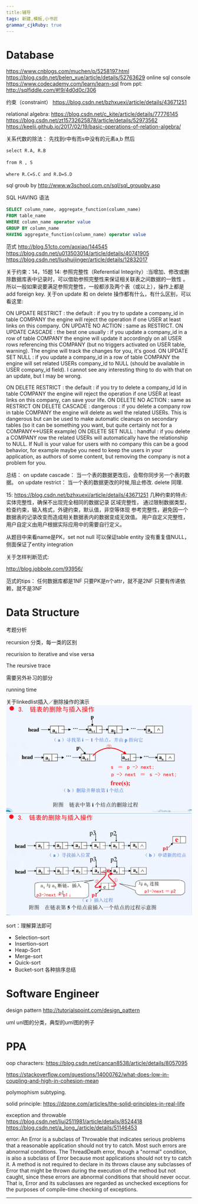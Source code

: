 ```yaml
---
title:辅导
tags: 新建,模板,小书匠
grammar_cjkRuby: true
---
```

# Database
https://www.cnblogs.com/muchen/p/5258197.html
https://blog.csdn.net/belen_xue/article/details/52763629
online sql console https://www.codecademy.com/learn/learn-sql
from ppt: http://sqlfiddle.com/#!9/4d0d0c/306

约束（constraint） https://blog.csdn.net/bzhxuexi/article/details/43671251


relational algebra:
https://blog.csdn.net/c_kite/article/details/77776145
https://blog.csdn.net/zt15732625878/article/details/52973562
https://keelii.github.io/2017/02/19/basic-operations-of-relation-algebra/

关系代数的除法：
先找到r中有而s中没有的元素a,b
然后
```
select R.A, R.B

from R , S

where R.C=S.C and R.D=S.D
```


sql groub by
http://www.w3school.com.cn/sql/sql_groupby.asp


SQL HAVING 语法
``` sql
SELECT column_name, aggregate_function(column_name)
FROM table_name
WHERE column_name operator value
GROUP BY column_name
HAVING aggregate_function(column_name) operator value
```


范式 http://blog.51cto.com/aoxiao/144545
https://blog.csdn.net/u013503014/article/details/40741905
https://blog.csdn.net/liushuijinger/article/details/12832017

关于约束：14，15题
14:
参照完整性（Referential Integrity）:当增加、修改或删除数据库表中记录时，可以借助参照完整性来保证相关联表之间数据的一致性 。所以一般如果说要满足参照完整性，一般都涉及两个表（或以上），操作上都是add foreign key. 关于on update 和 on delete 操作都有什么，有什么区别，可以看这里:

ON UPDATE RESTRICT : the default : if you try to update a company_id in table COMPANY the engine will reject the operation if one USER at least links on this company.
ON UPDATE NO ACTION : same as RESTRICT.
ON UPDATE CASCADE : the best one usually : if you update a company_id in a row of table COMPANY the engine will update it accordingly on all USER rows referencing this COMPANY (but no triggers activated on USER table, warning). The engine will track the changes for you, it's good.
ON UPDATE SET NULL : if you update a company_id in a row of table COMPANY the engine will set related USERs company_id to NULL (should be available in USER company_id field). I cannot see any interesting thing to do with that on an update, but I may be wrong.

ON DELETE RESTRICT : the default : if you try to delete a company_id Id in table COMPANY the engine will reject the operation if one USER at least links on this company, can save your life.
ON DELETE NO ACTION : same as RESTRICT
ON DELETE CASCADE : dangerous : if you delete a company row in table COMPANY the engine will delete as well the related USERs. This is dangerous but can be used to make automatic cleanups on secondary tables (so it can be something you want, but quite certainly not for a COMPANY<->USER example)
ON DELETE SET NULL : handful : if you delete a COMPANY row the related USERs will automatically have the relationship to NULL. If Null is your value for users with no company this can be a good behavior, for example maybe you need to keep the users in your application, as authors of some content, but removing the company is not a problem for you.

总结： on update cascade： 当一个表的数据更改后，会帮你同步另一个表的数据。 on update restrict： 当一个表的数据更改的时候,阻止修改. delete 同理.


15:
https://blog.csdn.net/bzhxuexi/article/details/43671251
几种约束的特点:
实体完整性，确保不出现完全相同的数据记录
区域完整性， 通过限制数据类型，检查约束，输入格式，外键约束，默认值，非空等体现
参考完整性，避免因一个数据表的记录改变而造成相关数据表内的数据变成无效值。
用户自定义完整性，用户自定义由用户根据实际应用中的需要自行定义。

从题目中来看name是PK，set not null 可以保证table entity 没有重复值NULL，侧面保证了entity integration




关于怎样判断范式:

http://blog.jobbole.com/93956/

范式的tips：
任何数据库都是1NF
只要PK是n个attr，就不是2NF
只要有传递依赖，就不是3NF




# Data Structure

考题分析

recursion
分类，每一类的区别

recurision to iterative and vise versa

The reursive trace


需要另外补习的部分

running time

关于linkedlist插入／删除操作的演示
![删除](./images/WX20180508-112347@2x.png)
![插入](./images/WX20180508-112257@2x.png)

sort：理解算法即可

 - Selection–sort 
 - Insertion–sort 
 - Heap-Sort
 - Merge-sort
 - Quick-sort
 - Bucket-sort 
 各种排序总结


# Software Engineer

design pattern http://tutorialspoint.com/design_pattern

uml
unl图的分类，典型的uml图的例子



# PPA
oop characters:
https://blog.csdn.net/cancan8538/article/details/8057095

https://stackoverflow.com/questions/14000762/what-does-low-in-coupling-and-high-in-cohesion-mean

polymophism subtyping.

solid principle:
https://dzone.com/articles/the-solid-principles-in-real-life

exception and throwable
https://blog.csdn.net/liuj2511981/article/details/8524418
https://blog.csdn.net/a_long_/article/details/51146453

error:
An Error is a subclass of Throwable that indicates serious problems that a reasonable application should not try to catch. Most such errors are abnormal conditions. The ThreadDeath error, though a "normal" condition, is also a subclass of Error because most applications should not try to catch it.
A method is not required to declare in its throws clause any subclasses of Error that might be thrown during the execution of the method but not caught, since these errors are abnormal conditions that should never occur. That is, Error and its subclasses are regarded as unchecked exceptions for the purposes of compile-time checking of exceptions.

----------
